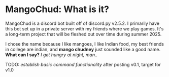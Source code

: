 # MangoChud: What is it?
MangoChud is a discord bot built off of discord.py v2.5.2. I primarily have this bot set up in a private server with my friends where we play games.
It's a long-term project that will be fleshed out over time during summer 2025.

I chose the name because I like mangoes, I like Indian food, my best friends in college are indian, and **mango chudney** just sounded like a good name.
**What can I say?** *I get hungry at night, man..*

TODO: *establish basic command functionality* after posting v0.1, target for v1.0
